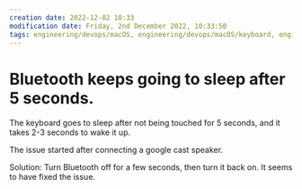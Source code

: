 ```yaml
---
creation date: 2022-12-02 10:33
modification date: Friday, 2nd December 2022, 10:33:50
tags: engineering/devops/macOS, engineering/devops/macOS/keyboard, engineering/devops/macOS/bluetooth, today_i_leaned
---
```


# Bluetooth keeps going to sleep after 5 seconds.

The keyboard goes to sleep after not being touched for 5 seconds, and it takes 2-3 seconds to wake it up.

The issue started after connecting a google cast speaker.

Solution:
Turn Bluetooth off for a few seconds, then turn it back on.  It seems to have fixed the issue.
